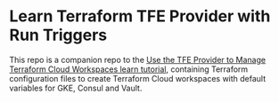 # Learn Terraform TFE Provider with Run Triggers

This repo is a companion repo to the [Use the TFE Provider to Manage Terraform Cloud Workspaces learn tutorial](https://learn.hashicorp.com/tutorials/terraform/tfe-provider-run-triggers), containing
Terraform configuration files to create Terraform Cloud workspaces with default variables for GKE, Consul and Vault.
